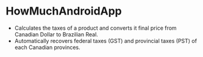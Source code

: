 # HowMuchAndroidApp

- Calculates the taxes of a product and converts it final price from Canadian Dollar to Brazilian Real.
- Automatically recovers federal taxes (GST) and provincial taxes (PST) of each Canadian provinces.
